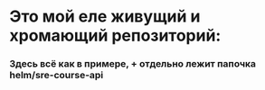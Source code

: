 # Это мой еле живущий и хромающий репозиторий:


### Здесь всё как в примере, + отдельно лежит папочка helm/sre-course-api 
